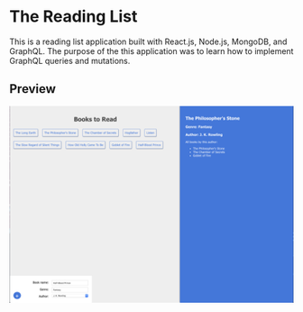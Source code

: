 # The Reading List

This is a reading list application built with React.js, Node.js, MongoDB, and GraphQL. The purpose of the this application was to learn how to implement GraphQL queries and mutations.

## Preview
![Alt text](/readinglistscreenshot.png?raw=true "screenshot")
